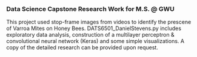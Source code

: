 ### Data Science Capstone Research Work for M.S. @ GWU

This project used stop-frame images from videos to identify the prescene of Varroa Mites on Honey Bees. DATS6501_DanielStevens.py includes exploratory data analysis, construction of a multilayer perceptron & convolutional neural network (Keras) and some simple visualizations. A copy of the detailed research can be provided upon request. 
